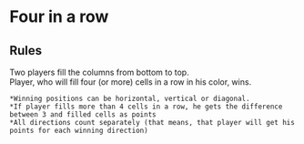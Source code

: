 # Four in a row


## Rules


<p>Two players fill the columns from bottom to top. <br>
Player, who will fill four (or more) cells in a row in his color, wins. </p>

```
*Winning positions can be horizontal, vertical or diagonal.
*If player fills more than 4 cells in a row, he gets the difference between 3 and filled cells as points
*All directions count separately (that means, that player will get his points for each winning direction)
```


